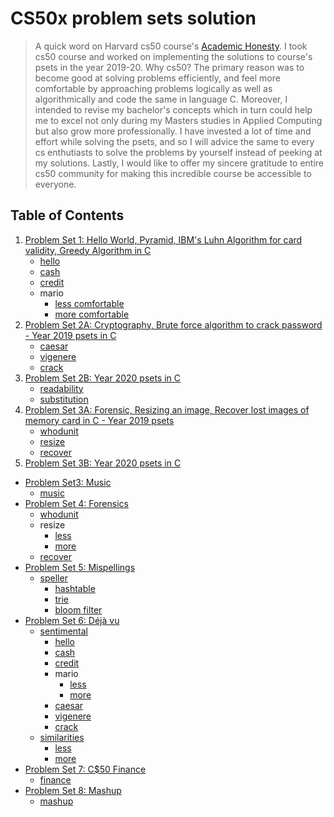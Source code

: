 CS50x problem sets solution
=====================

> A quick word on Harvard cs50 course's [Academic Honesty](https://cs50.harvard.edu/x/2020/honesty/). I took cs50 course and worked on implementing the solutions to course's psets in the year 2019-20. Why cs50? The primary reason was to become good at solving problems efficiently, and feel more comfortable by approaching problems logically as well as algorithmically and code the same in language C. Moreover, I intended to revise my bachelor's concepts which in turn could help me to excel not only during my Masters studies in Applied Computing but also grow more professionally. I have invested a lot of time and effort while solving the psets, and so I will advice the same to every cs enthutiasts to solve the problems by yourself instead of peeking at my solutions. Lastly, I would like to offer my sincere gratitude to entire cs50 community for making this incredible course be accessible to everyone.    

## Table of Contents

1. [Problem Set 1: Hello World, Pyramid, IBM's Luhn Algorithm for card validity, Greedy Algorithm in C](https://docs.cs50.net/2019/x/psets/1/index.html)
    * [hello](/pset1/hello.c)
    * [cash](/pset1/cash.c)
    * [credit](/pset1/credit.c)
    * mario
      + [less comfortable](/pset1/mario/less.c)
      + [more comfortable](/pset1/mario/more.c)
1. [Problem Set 2A: Cryptography, Brute force algorithm to crack password - Year 2019 psets in C](https://docs.cs50.net/2019/x/psets/2/index.html)
    - [caesar](/pset2a/ceasar.c)
    - [vigenere](/pset2a/vigenere.c)
    - [crack](/pset2a/crack.c)
1. [Problem Set 2B: Year 2020 psets in C](https://cs50.harvard.edu/x/2020/psets/2/)
    - [readability](/pset2b/readability.c)
    - [substitution](/pset2b/substitution.c)
1. [Problem Set 3A: Forensic, Resizing an image, Recover lost images of memory card in C - Year 2019 psets](https://docs.cs50.net/2019/x/psets/3/index.html)
    - [whodunit](/pset3a/whodunit/)
    - [resize](/pset3a/resize/)
    - [recover](/pset3a/recover.c)
1. [Problem Set 3B: Year 2020 psets in C](https://cs50.harvard.edu/x/2020/psets/2/)
    
- [Problem Set3: Music](/pset3)
  * [music](/pset3/music)
- [Problem Set 4: Forensics](/pset4)
  * [whodunit](/pset4/whodunit)
  * resize
    + [less](/pset4/resize/less)
    + [more](/pset4/resize/more)
  * [recover](/pset4/recover)
- [Problem Set 5: Mispellings](/pset5)
  * [speller](/pset5/speller)
    + [hashtable](/pset5/speller/hashtable)
    + [trie](/pset5/speller/trie)
    + [bloom filter](/pset5/speller/bloom_filter)
- [Problem Set 6: Déjà vu](/pset6)
  * [sentimental](/pset6/sentimental)
    + [hello](/pset6/sentimental/hello)
    + [cash](/pset6/sentimental/cash)
    + [credit](/pset6/sentimental/credit)
    + mario
      - [less](/pset6/sentimental/mario/less)
      - [more](/pset6/sentimental/mario/more)
    + [caesar](/pset6/sentimental/caesar)
    + [vigenere](/pset6/sentimental/vigenere)
    + [crack](/pset6/sentimental/crack)
  * [similarities](/pset6/similarities)
    + [less](/pset6/similarities/less)
    + [more](/pset6/similarities/more)
- [Problem Set 7: C$50 Finance](/pset7)
  * [finance](/pset7/finance)
- [Problem Set 8: Mashup](/pset8)
  * [mashup](/pset8/mashup)


